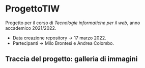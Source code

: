 # ProgettoTIW  

Progetto per il corso di *Tecnologie informatiche per il web*, anno accademico 2021/2022.  
* Data creazione repository &rarr; 17 marzo 2022. 
* Partecipanti &rarr; Milo Brontesi e Andrea Colombo.

## Traccia del progetto: galleria di immagini
